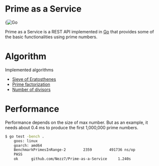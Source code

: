 Prime as a Service
=========
{![Go](https://github.com/Nezz7/Primes-as-a-Service/workflows/Go/badge.svg)


Prime as a Service is a REST API implemented in [Go](http://golang.org) that provides some of the basic functionalities using prime numbers.


# Algorithm
Implemented algorithms
* [Sieve of Eratosthenes](https://cp-algorithms.com/algebra/sieve-of-eratosthenes.html) 
* [Prime factorization](https://cp-algorithms.com/algebra/factorization.html) 
* [Number of divisors](https://cp-algorithms.com/algebra/divisors.html) 

# Performance
Performance depends on the size of max number. But as an example, it needs about 0.4 ms to produce the first 1,000,000 prime numbers.


```bash
$ go test -bench .  
    goos: linux
    goarch: amd64
    BenchmarkPrimesInRange-2   	    2359	    491736 ns/op
    PASS
    ok  	github.com/Nezz7/Prime-as-a-Service	    1.240s
```





